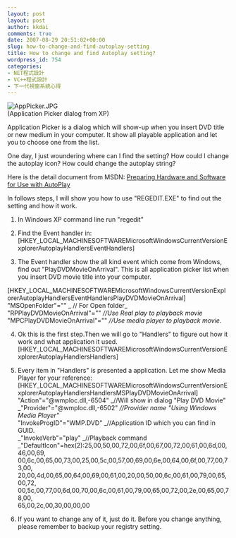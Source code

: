 ```yaml
---
layout: post
layout: post
author: kkdai
comments: true
date: 2007-08-29 20:51:02+00:00
slug: how-to-change-and-find-autoplay-setting
title: How to change and find Autoplay setting?
wordpress_id: 754
categories:
- NET程式設計
- VC++程式設計
- 下一代視窗系統心得
---
```


![AppPicker.JPG](http://farm2.static.flickr.com/1187/1266023539_717f6f4a02.jpg)  
(Application Picker dialog from XP)

Application Picker is a dialog which will show-up when you insert DVD title or new medium in your computer. It show all playable application and let you to choose one from the list. 

One day, I just woundering where can I find the setting? How could I change the autoplay icon? How could change the autoplay string?

Here is the detail document from MSDN: [Preparing Hardware and Software for Use with AutoPlay](http://msdn2.microsoft.com/en-us/library/aa969331.aspx)

In follows steps, I will show you how to use "REGEDIT.EXE" to find out the setting and how it work.


<!-- more -->
 

  1. In Windows XP command line run "regedit"  
  2. Find the Event handler in:  
[HKEY_LOCAL_MACHINESOFTWAREMicrosoftWindowsCurrentVersionExplorerAutoplayHandlersEventHandlers]  

  3. The Event handler show the all kind event which come from Windows, find out "PlayDVDMovieOnArrival". This is all application picker list when you insert DVD movie title into your computer.  
  
[HKEY_LOCAL_MACHINESOFTWAREMicrosoftWindowsCurrentVersionExplorerAutoplayHandlersEventHandlersPlayDVDMovieOnArrival]  
"MSOpenFolder"="" _ // For Open folder_  
"RPPlayDVDMovieOnArrival"="" _//Use Real play to playback movie_  
"MPCPlayDVDMovieOnArrival"="" _//Use media player to playback movie._  

  4. Ok this is the first step.Then we will go to "Handlers" to figure out how it work and what application it used.  
[HKEY_LOCAL_MACHINESOFTWAREMicrosoftWindowsCurrentVersionExplorerAutoplayHandlersHandlers]  

  5. Every item in "Handlers" is presented a application. Let me show Media Player for your reference:  
[HKEY_LOCAL_MACHINESOFTWAREMicrosoftWindowsCurrentVersionExplorerAutoplayHandlersHandlersMSPlayDVDMovieOnArrival]  
"Action"="@wmploc.dll,-6504" _//Will show in dialog "Play DVD Movie"  
_"Provider"="@wmploc.dll,-6502" _//Provider name "Using Windows Media Player"_  
"InvokeProgID"="WMP.DVD" _//Application ID which you can find in GUID.  
_"InvokeVerb"="play" _//Playback command  
_"DefaultIcon"=hex(2):25,00,50,00,72,00,6f,00,67,00,72,00,61,00,6d,00,46,00,69,  
00,6c,00,65,00,73,00,25,00,5c,00,57,00,69,00,6e,00,64,00,6f,00,77,00,73,00,  
20,00,4d,00,65,00,64,00,69,00,61,00,20,00,50,00,6c,00,61,00,79,00,65,00,72,  
00,5c,00,77,00,6d,00,70,00,6c,00,61,00,79,00,65,00,72,00,2e,00,65,00,78,00,  
65,00,2c,00,30,00,00,00  
  6. If you want to change any of it, just do it. Before you change anything, please remember to backup your registry setting.
